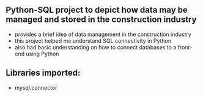 ## Python-SQL project to depict how data may be managed and stored in the construction industry
- provides a brief idea of data management in the construction industry
- this project helped me understand SQL connectivity in Python
- also had basic understanding on how to connect databases to a front-end using Python

## Libraries imported:
- mysql.connector

